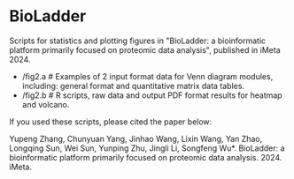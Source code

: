 # BioLadder



Scripts for statistics and plotting figures in "BioLadder: a bioinformatic platform primarily focused on proteomic data analysis", published in iMeta 2024.

- /fig2.a # Examples of 2 input format data for Venn diagram modules, including: general format and quantitative matrix data tables.
- /fig2.b # R scripts, raw data and output PDF format results for heatmap and volcano.

If you used these scripts, please cited the paper below:

Yupeng Zhang, Chunyuan Yang, Jinhao Wang, Lixin Wang, Yan Zhao, Longqing Sun, Wei Sun, Yunping Zhu, Jingli Li, Songfeng Wu*. BioLadder: a bioinformatic platform primarily focused on proteomic data analysis. 2024. iMeta.

